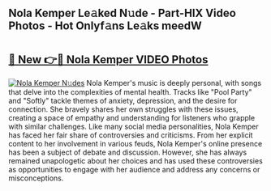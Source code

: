## Nola Kemper Le𝚊ked N𝚞de - Part-HlX Video Photos - Hot Onlyf𝚊ns Le𝚊ks meedW

# <h2><a href="http://ab51495.deff.icu/?id=Nola+Kemper">🔗 New 👉🔴 Nola Kemper VIDEO Photos</a></h2>

[![Nola Kemper N𝚞des](https://i.imgur.com/rIISA9y.gif)](http://ab51495.deff.icu/?id=Nola+Kemper)
Nola Kemper's music is deeply personal, with songs that delve into the complexities of mental health. Tracks like "Pool Party" and "Softly" tackle themes of anxiety, depression, and the desire for connection. She bravely shares her own struggles with these issues, creating a space of empathy and understanding for listeners who grapple with similar challenges. Like many social media personalities, Nola Kemper has faced her fair share of controversies and criticisms. From her explicit content to her involvement in various feuds, Nola Kemper's online presence has been a subject of debate and discussion. However, she has always remained unapologetic about her choices and has used these controversies as opportunities to engage with her audience and address any concerns or misconceptions.
